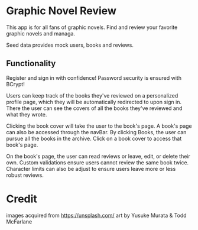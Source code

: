 # Graphic Novel Review

This app is for all fans of graphic novels. Find and review your favorite graphic novels and managa. 

Seed data provides mock users, books and reviews. 

## Functionality  

Register and sign in with confidence! Password security is ensured with BCrypt! 

Users can keep track of the books they've reviewed on a personalized profile page, which they will be automatically redirected to upon sign in. There the user can see the covers of all the books they've reviewed and what they wrote. 

Clicking the book cover will take the user to the book's page. A book's page can also be accessed through the navBar. By clicking Books, the user can pursue all the books in the archive. Click on a book cover to access that book's page. 

On the book's page, the user can read reviews or leave, edit, or delete their own. Custom validations ensure users cannot review the same book twice. Character limits can also be adjust to ensure users leave more or less robust reviews. 



# Credit 

images acquired from https://unsplash.com/
art by Yusuke Murata & Todd McFarlane